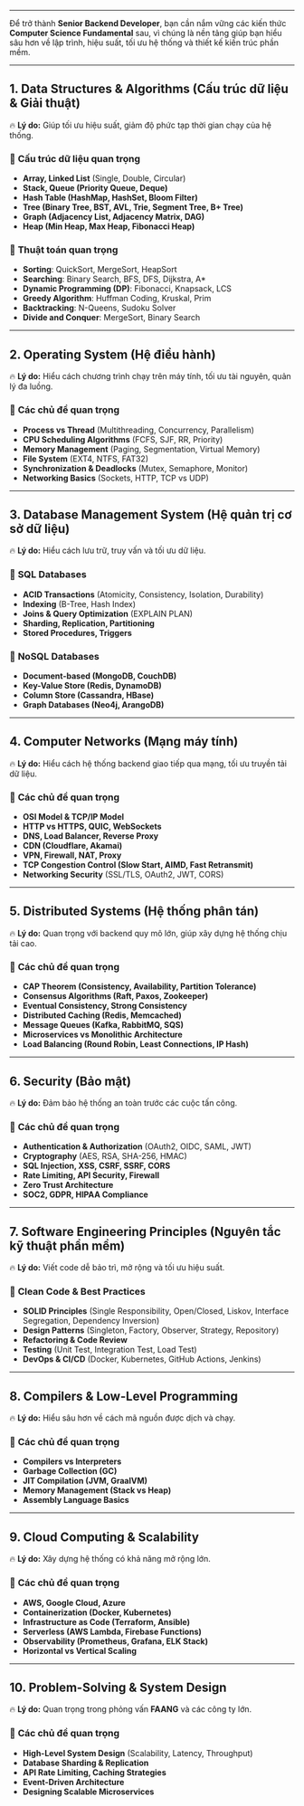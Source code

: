 
---
Để trở thành **Senior Backend Developer**, bạn cần nắm vững các kiến thức **Computer Science Fundamental** sau, vì chúng là nền tảng giúp bạn hiểu sâu hơn về lập trình, hiệu suất, tối ưu hệ thống và thiết kế kiến trúc phần mềm.

---

## **1. Data Structures & Algorithms (Cấu trúc dữ liệu & Giải thuật)**

🔥 **Lý do:** Giúp tối ưu hiệu suất, giảm độ phức tạp thời gian chạy của hệ thống.

### 🔹 **Cấu trúc dữ liệu quan trọng**

- **Array, Linked List** (Single, Double, Circular)
- **Stack, Queue (Priority Queue, Deque)**
- **Hash Table (HashMap, HashSet, Bloom Filter)**
- **Tree (Binary Tree, BST, AVL, Trie, Segment Tree, B+ Tree)**
- **Graph (Adjacency List, Adjacency Matrix, DAG)**
- **Heap (Min Heap, Max Heap, Fibonacci Heap)**

### 🔹 **Thuật toán quan trọng**

- **Sorting**: QuickSort, MergeSort, HeapSort
- **Searching**: Binary Search, BFS, DFS, Dijkstra, A*
- **Dynamic Programming (DP)**: Fibonacci, Knapsack, LCS
- **Greedy Algorithm**: Huffman Coding, Kruskal, Prim
- **Backtracking**: N-Queens, Sudoku Solver
- **Divide and Conquer**: MergeSort, Binary Search

---

## **2. Operating System (Hệ điều hành)**

🔥 **Lý do:** Hiểu cách chương trình chạy trên máy tính, tối ưu tài nguyên, quản lý đa luồng.

### 🔹 **Các chủ đề quan trọng**

- **Process vs Thread** (Multithreading, Concurrency, Parallelism)
- **CPU Scheduling Algorithms** (FCFS, SJF, RR, Priority)
- **Memory Management** (Paging, Segmentation, Virtual Memory)
- **File System** (EXT4, NTFS, FAT32)
- **Synchronization & Deadlocks** (Mutex, Semaphore, Monitor)
- **Networking Basics** (Sockets, HTTP, TCP vs UDP)

---

## **3. Database Management System (Hệ quản trị cơ sở dữ liệu)**

🔥 **Lý do:** Hiểu cách lưu trữ, truy vấn và tối ưu dữ liệu.

### 🔹 **SQL Databases**

- **ACID Transactions** (Atomicity, Consistency, Isolation, Durability)
- **Indexing** (B-Tree, Hash Index)
- **Joins & Query Optimization** (EXPLAIN PLAN)
- **Sharding, Replication, Partitioning**
- **Stored Procedures, Triggers**

### 🔹 **NoSQL Databases**

- **Document-based (MongoDB, CouchDB)**
- **Key-Value Store (Redis, DynamoDB)**
- **Column Store (Cassandra, HBase)**
- **Graph Databases (Neo4j, ArangoDB)**

---

## **4. Computer Networks (Mạng máy tính)**

🔥 **Lý do:** Hiểu cách hệ thống backend giao tiếp qua mạng, tối ưu truyền tải dữ liệu.

### 🔹 **Các chủ đề quan trọng**

- **OSI Model & TCP/IP Model**
- **HTTP vs HTTPS, QUIC, WebSockets**
- **DNS, Load Balancer, Reverse Proxy**
- **CDN (Cloudflare, Akamai)**
- **VPN, Firewall, NAT, Proxy**
- **TCP Congestion Control (Slow Start, AIMD, Fast Retransmit)**
- **Networking Security** (SSL/TLS, OAuth2, JWT, CORS)

---

## **5. Distributed Systems (Hệ thống phân tán)**

🔥 **Lý do:** Quan trọng với backend quy mô lớn, giúp xây dựng hệ thống chịu tải cao.

### 🔹 **Các chủ đề quan trọng**

- **CAP Theorem (Consistency, Availability, Partition Tolerance)**
- **Consensus Algorithms (Raft, Paxos, Zookeeper)**
- **Eventual Consistency, Strong Consistency**
- **Distributed Caching (Redis, Memcached)**
- **Message Queues (Kafka, RabbitMQ, SQS)**
- **Microservices vs Monolithic Architecture**
- **Load Balancing (Round Robin, Least Connections, IP Hash)**

---

## **6. Security (Bảo mật)**

🔥 **Lý do:** Đảm bảo hệ thống an toàn trước các cuộc tấn công.

### 🔹 **Các chủ đề quan trọng**

- **Authentication & Authorization** (OAuth2, OIDC, SAML, JWT)
- **Cryptography** (AES, RSA, SHA-256, HMAC)
- **SQL Injection, XSS, CSRF, SSRF, CORS**
- **Rate Limiting, API Security, Firewall**
- **Zero Trust Architecture**
- **SOC2, GDPR, HIPAA Compliance**

---

## **7. Software Engineering Principles (Nguyên tắc kỹ thuật phần mềm)**

🔥 **Lý do:** Viết code dễ bảo trì, mở rộng và tối ưu hiệu suất.

### 🔹 **Clean Code & Best Practices**

- **SOLID Principles** (Single Responsibility, Open/Closed, Liskov, Interface Segregation, Dependency Inversion)
- **Design Patterns** (Singleton, Factory, Observer, Strategy, Repository)
- **Refactoring & Code Review**
- **Testing** (Unit Test, Integration Test, Load Test)
- **DevOps & CI/CD** (Docker, Kubernetes, GitHub Actions, Jenkins)

---

## **8. Compilers & Low-Level Programming**

🔥 **Lý do:** Hiểu sâu hơn về cách mã nguồn được dịch và chạy.

### 🔹 **Các chủ đề quan trọng**

- **Compilers vs Interpreters**
- **Garbage Collection (GC)**
- **JIT Compilation (JVM, GraalVM)**
- **Memory Management (Stack vs Heap)**
- **Assembly Language Basics**

---

## **9. Cloud Computing & Scalability**

🔥 **Lý do:** Xây dựng hệ thống có khả năng mở rộng lớn.

### 🔹 **Các chủ đề quan trọng**

- **AWS, Google Cloud, Azure**
- **Containerization (Docker, Kubernetes)**
- **Infrastructure as Code (Terraform, Ansible)**
- **Serverless (AWS Lambda, Firebase Functions)**
- **Observability (Prometheus, Grafana, ELK Stack)**
- **Horizontal vs Vertical Scaling**

---

## **10. Problem-Solving & System Design**

🔥 **Lý do:** Quan trọng trong phỏng vấn **FAANG** và các công ty lớn.

### 🔹 **Các chủ đề quan trọng**

- **High-Level System Design** (Scalability, Latency, Throughput)
- **Database Sharding & Replication**
- **API Rate Limiting, Caching Strategies**
- **Event-Driven Architecture**
- **Designing Scalable Microservices**